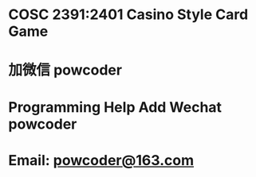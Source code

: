 # COSC 2391:2401 Casino Style Card Game
# 加微信 powcoder

# Programming Help Add Wechat powcoder

# Email: powcoder@163.com

